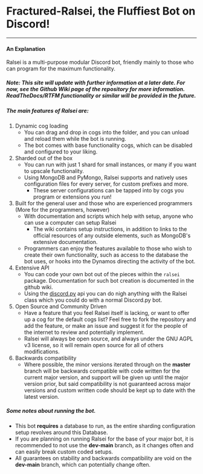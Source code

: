 # Fractured-Ralsei, the Fluffiest Bot on Discord!
***
#### An Explanation
Ralsei is a multi-purpose modular Discord bot, friendly mainly to those who can program for the maximum functionality.
##### Note: This site will update with further information at a later date. For now, see the Github Wiki page of the repository for more information. ReadTheDocs/RTFM functionality or similar will be provided in the future.

##### The main features of Ralsei are:
1. Dynamic cog loading
   * You can drag and drop in cogs into the folder, and you can unload and reload them while the bot is running.
   * The bot comes with base functionality cogs, which can be disabled and configured to your liking.
2. Sharded out of the box
   * You can run with just 1 shard for small instances, or many if you want to upscale functionality.
   * Using MongoDB and PyMongo, Ralsei supports and natively uses configuration files for every server, for custom prefixes and more.
      * These server configurations can be tapped into by cogs you program or extensions you run!
3. Built for the general user and those who are experienced programmers (More for the programmers, however)
   * With documentation and scripts which help with setup, anyone who can use a computer can setup Ralsei
      * The wiki contains setup instructions, in addition to links to the official resources of any outside elements, such as MongoDB's extensive documentation.
   * Programmers can enjoy the features available to those who wish to create their own functionality, such as access to the database the bot uses, or hooks into the Dynamos directing the activity of the bot.
4. Extensive API
   * You can code your own bot out of the pieces within the `ralsei` package. Documentation for such bot creation is documented in the github wiki.
   * Using the [discord.py](https://github.com/Raptz/Discord.py) api you can do nigh anything with the Ralsei class which you could do with a normal Discord.py bot.
5. Open Source and Community Driven
   * Have a feature that you feel Ralsei itself is lacking, or want to offer up a cog for the default cogs list? Feel free to fork the repository and add the feature, or make an issue and suggest it for the people of the internet to review and potentially implement.
   * Ralsei will always be open source, and always under the GNU AGPL v3 license, so it will remain open source for all of others modifications.
6. Backwards compatibility
   * Where possible, the minor versions iterated through on the **master** branch will be backwards compatible with code written for the current major version, and support will be given up until the major version prior, but said compatibility is not guaranteed across major versions and custom written code should be kept up to date with the latest version.
   
##### Some notes about running the bot.
* This bot **requires** a database to run, as the entire sharding configuration setup revolves around this Database.
* If you are planning on running Ralsei for the base of your major bot, it is recommended to not use the **dev-main** branch, as it changes often and can easily break custom coded setups. 
* All guarantees on stability and backwards compatibility are void on the **dev-main** branch, which can potentially change often.
